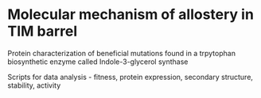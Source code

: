 # Molecular mechanism of allostery in TIM barrel

Protein characterization of beneficial mutations found in a trpytophan biosynthetic enzyme called Indole-3-glycerol synthase 

Scripts for data analysis - fitness, protein expression, secondary structure, stability, activity
